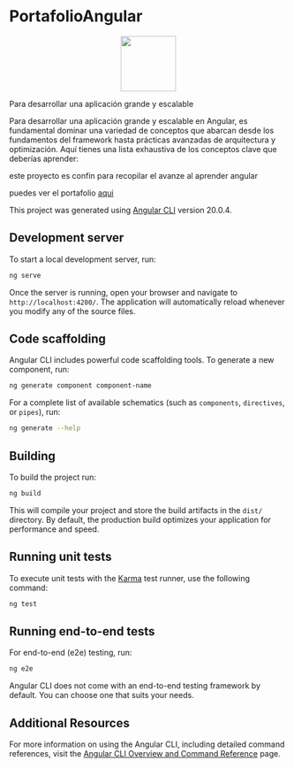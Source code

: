 # PortafolioAngular

<p align="center">
  <a href="https://skillicons.dev">
    <img width="100px" src="https://skillicons.dev/icons?i=angular" />
  </a>
</p>


Para desarrollar una aplicación grande y escalable

Para desarrollar una aplicación grande y escalable en Angular, es fundamental dominar una variedad de conceptos que abarcan desde los fundamentos del framework hasta prácticas avanzadas de arquitectura y optimización. Aquí tienes una lista exhaustiva de los conceptos clave que deberías aprender:

este proyecto es confin para recopilar el avanze al aprender angular

puedes ver el portafolio [aqui](https://portafolio-angular-y7o3.vercel.app/home)


This project was generated using [Angular CLI](https://github.com/angular/angular-cli) version 20.0.4.

## Development server

To start a local development server, run:

```bash
ng serve
```

Once the server is running, open your browser and navigate to `http://localhost:4200/`. The application will automatically reload whenever you modify any of the source files.

## Code scaffolding

Angular CLI includes powerful code scaffolding tools. To generate a new component, run:

```bash
ng generate component component-name
```

For a complete list of available schematics (such as `components`, `directives`, or `pipes`), run:

```bash
ng generate --help
```

## Building

To build the project run:

```bash
ng build
```

This will compile your project and store the build artifacts in the `dist/` directory. By default, the production build optimizes your application for performance and speed.

## Running unit tests

To execute unit tests with the [Karma](https://karma-runner.github.io) test runner, use the following command:

```bash
ng test
```

## Running end-to-end tests

For end-to-end (e2e) testing, run:

```bash
ng e2e
```

Angular CLI does not come with an end-to-end testing framework by default. You can choose one that suits your needs.

## Additional Resources

For more information on using the Angular CLI, including detailed command references, visit the [Angular CLI Overview and Command Reference](https://angular.dev/tools/cli) page.
